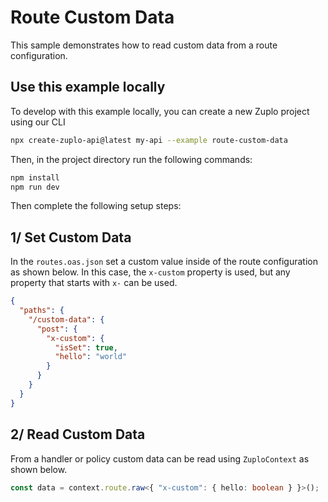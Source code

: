 # Route Custom Data

This sample demonstrates how to read custom data from a route configuration.

## Use this example locally

To develop with this example locally, you can create a new Zuplo project using our CLI

```bash
npx create-zuplo-api@latest my-api --example route-custom-data
```
Then, in the project directory run the following commands:

```bash
npm install
npm run dev
```

Then complete the following setup steps:

## 1/ Set Custom Data

In the `routes.oas.json` set a custom value inside of the route configuration as shown below. In this case, the `x-custom` property is used, but any property that starts with `x-` can be used.

```json
{
  "paths": {
    "/custom-data": {
      "post": {
        "x-custom": {
          "isSet": true,
          "hello": "world"
        }
      }
    }
  }
}
```

## 2/ Read Custom Data

From a handler or policy custom data can be read using `ZuploContext` as shown below.

```ts
const data = context.route.raw<{ "x-custom": { hello: boolean } }>();
```
